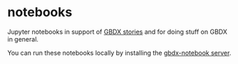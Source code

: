 # notebooks

Jupyter notebooks in support of [GBDX stories](gbdxstories.digitalglobe.com) and for doing stuff on GBDX in general.

You can run these notebooks locally by installing the [gbdx-notebook server](https://github.com/PlatformStories/gbdx-notebook). 
